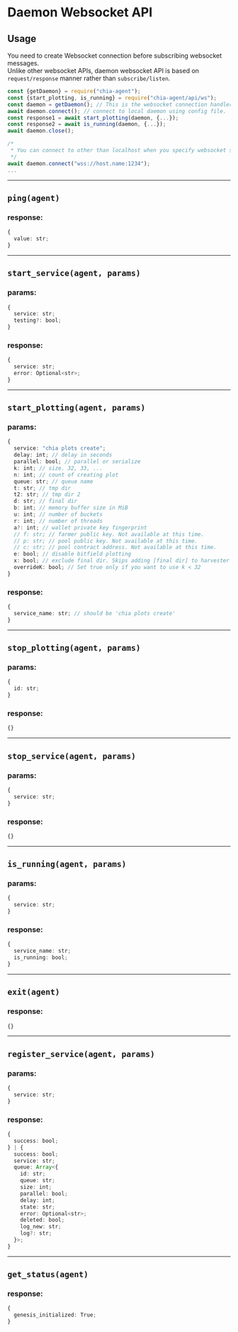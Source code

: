 # Daemon Websocket API

## Usage
You need to create Websocket connection before subscribing websocket messages.  
Unlike other websocket APIs, daemon websocket API is based on `request/response` manner rather than `subscribe/listen`.
```js
const {getDaemon} = require("chia-agent");
const {start_plotting, is_running} = require("chia-agent/api/ws");
const daemon = getDaemon(); // This is the websocket connection handler
await daemon.connect(); // connect to local daemon using config file.
const response1 = await start_plotting(daemon, {...});
const response2 = await is_running(daemon, {...});
await daemon.close();

/*
 * You can connect to other than localhost when you specify websocket server url.
 */
await daemon.connect("wss://host.name:1234");
...
```

---


## `ping(agent)`
### response:
```typescript
{
  value: str;
}
```

---

## `start_service(agent, params)`
### params:
```typescript
{
  service: str;
  testing?: bool;
}
```
### response:
```typescript
{
  service: str;
  error: Optional<str>;
}
```

---

## `start_plotting(agent, params)`
### params:
```typescript
{
  service: "chia plots create";
  delay: int; // delay in seconds
  parallel: bool; // parallel or serialize
  k: int; // size. 32, 33, ...
  n: int; // count of creating plot
  queue: str; // queue name
  t: str; // tmp dir
  t2: str; // tmp dir 2
  d: str; // final dir
  b: int; // memory buffer size in MiB
  u: int; // number of buckets
  r: int; // number of threads
  a?: int; // wallet private key fingerprint
  // f: str; // farmer public key. Not available at this time.
  // p: str; // pool public key. Not available at this time.
  // c: str; // pool contract address. Not available at this time.
  e: bool; // disable bitfield plotting
  x: bool; // exclude final dir. Skips adding [final dir] to harvester for farming
  overrideK: bool; // Set true only if you want to use k < 32
}
```
### response:
```typescript
{
  service_name: str; // should be 'chia plots create'
}
```

---

## `stop_plotting(agent, params)`
### params:
```typescript
{
  id: str;
}
```
### response:
```typescript
{}
```

---

## `stop_service(agent, params)`
### params:
```typescript
{
  service: str;
}
```
### response:
```typescript
{}
```

---

## `is_running(agent, params)`
### params:
```typescript
{
  service: str;
}
```
### response:
```typescript
{
  service_name: str;
  is_running: bool;
}
```

---

## `exit(agent)`
### response:
```typescript
{}
```

---

## `register_service(agent, params)`
### params:
```typescript
{
  service: str;
}
```
### response:
```typescript
{
  success: bool;
} | {
  success: bool;
  service: str;
  queue: Array<{
    id: str;
    queue: str;
    size: int;
    parallel: bool;
    delay: int;
    state: str;
    error: Optional<str>;
    deleted: bool;
    log_new: str;
    log?: str;
  }>;
}
```

---

## `get_status(agent)`
### response:
```typescript
{
  genesis_initialized: True;
}
```
